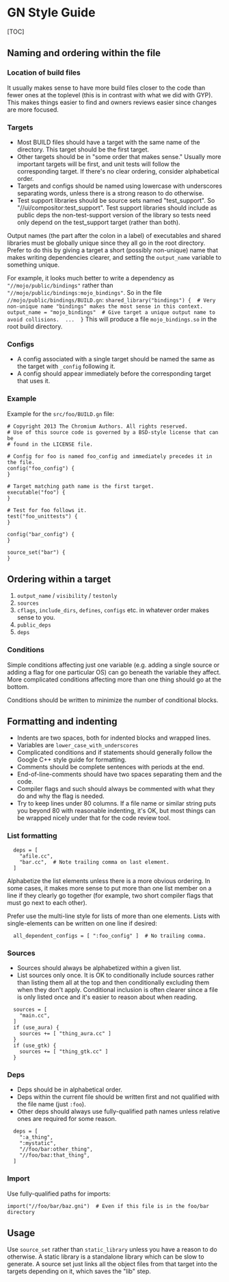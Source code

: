 # GN Style Guide 

[TOC]
## Naming and ordering within the file

### Location of build files

It usually makes sense to have more build files closer to the code than
fewer ones at the toplevel (this is in contrast with what we did with
GYP). This makes things easier to find and owners reviews easier since
changes are more focused.

### Targets

  * Most BUILD files should have a target with the same name of the
    directory. This target should be the first target.
  * Other targets should be in "some order that makes sense." Usually
    more important targets will be first, and unit tests will follow the
    corresponding target. If there's no clear ordering, consider
    alphabetical order.
  * Targets and configs should be named using lowercase with underscores
    separating words, unless there is a strong reason to do otherwise.
  * Test support libraries should be source sets named "test\_support".
    So "//ui/compositor:test\_support". Test support libraries should
    include as public deps the non-test-support version of the library
    so tests need only depend on the test\_support target (rather than
    both).

Output names (the part after the colon in a label) of executables and
shared libraries must be globally unique since they all go in the root
directory. Prefer to do this by giving a target a short (possibly
non-unique) name that makes writing dependencies clearer, and setting
the `output_name` variable to something unique.

For example, it looks much better to write a dependency as
`"//mojo/public/bindings"` rather than
`"//mojo/public/bindings:mojo_bindings"`. So in the file
`//mojo/public/bindings/BUILD.gn`: ``` shared_library("bindings") {  #
Very non-unique name "bindings" makes the most sense in this context.
output_name = "mojo_bindings"  # Give target a unique output name to
avoid collisions.  ...  } ``` This will produce a file
`mojo_bindings.so` in the root build directory.

### Configs

  * A config associated with a single target should be named the same as
    the target with `_config` following it.
  * A config should appear immediately before the corresponding target
    that uses it.

### Example

Example for the `src/foo/BUILD.gn` file:

```
# Copyright 2013 The Chromium Authors. All rights reserved.
# Use of this source code is governed by a BSD-style license that can be
# found in the LICENSE file.

# Config for foo is named foo_config and immediately precedes it in the file.
config("foo_config") {
}

# Target matching path name is the first target.
executable("foo") {
}

# Test for foo follows it.
test("foo_unittests") {
}

config("bar_config") {
}

source_set("bar") {
}
```

## Ordering within a target

  1. `output_name` / `visibility` / `testonly`
  2. `sources`
  3. `cflags`, `include_dirs`, `defines`, `configs` etc. in whatever
     order makes sense to you.
  4. `public_deps`
  5. `deps`

### Conditions

Simple conditions affecting just one variable (e.g. adding a single
source or adding a flag for one particular OS) can go beneath the
variable they affect. More complicated conditions affecting more than
one thing should go at the bottom.

Conditions should be written to minimize the number of conditional blocks.

## Formatting and indenting

  * Indents are two spaces, both for indented blocks and wrapped lines.
  * Variables are `lower_case_with_underscores`
  * Complicated conditions and if statements should generally follow the
    Google C++ style guide for formatting.
  * Comments should be complete sentences with periods at the end.
  * End-of-line-comments should have two spaces separating them and the
    code.
  * Compiler flags and such should always be commented with what they do
    and why the flag is needed.
  * Try to keep lines under 80 columns. If a file name or similar string
    puts you beyond 80 with reasonable indenting, it's OK, but most
    things can be wrapped nicely under that for the code review tool.

### List formatting

```
  deps = [
    "afile.cc",
    "bar.cc",  # Note trailing comma on last element.
  ]
```

Alphabetize the list elements unless there is a more obvious ordering.
In some cases, it makes more sense to put more than one list member on a
line if they clearly go together (for example, two short compiler flags
that must go next to each other).

Prefer use the multi-line style for lists of more than one elements.
Lists with single-elements can be written on one line if desired:

```
  all_dependent_configs = [ ":foo_config" ]  # No trailing comma.
```

### Sources

  * Sources should always be alphabetized within a given list.
  * List sources only once. It is OK to conditionally include sources
    rather than listing them all at the top and then conditionally
    excluding them when they don't apply. Conditional inclusion is often
    clearer since a file is only listed once and it's easier to reason
    about when reading.

```
  sources = [
    "main.cc",
  ]
  if (use_aura) {
    sources += [ "thing_aura.cc" ]
  }
  if (use_gtk) {
    sources += [ "thing_gtk.cc" ]
  }
```

### Deps

  * Deps should be in alphabetical order.
  * Deps within the current file should be written first and not
    qualified with the file name (just `:foo`).
  * Other deps should always use fully-qualified path names unless
    relative ones are required for some reason.

```
  deps = [
    ":a_thing",
    ":mystatic",
    "//foo/bar:other_thing",
    "//foo/baz:that_thing",
  ]
```

### Import

Use fully-qualified paths for imports:

```
import("//foo/bar/baz.gni")  # Even if this file is in the foo/bar directory
```

## Usage

Use `source_set` rather than `static_library` unless you have a reason
to do otherwise. A static library is a standalone library which can be
slow to generate. A source set just links all the object files from that
target into the targets depending on it, which saves the "lib" step.
